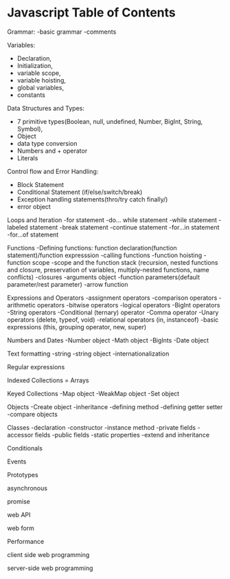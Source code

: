 # Javascript Table of Contents


Grammar:
-basic grammar
-comments

Variables: 
- Declaration,
- Initialization,
- variable scope,
- variable hoisting,
- global variables,
- constants


Data Structures and Types: 
- 7 primitive types(Boolean, null, undefined, Number, BigInt, String, Symbol),
- Object
- data type conversion
- Numbers and + operator
- Literals


Control flow and Error Handling:
- Block Statement
- Conditional Statement (if/else/switch/break)
- Exception handling statements(thro/try catch finally/)
- error object


Loops and Iteration
-for statement
-do... while statement
-while statement
-labeled statement
-break statement
-continue statement
-for...in statement
-for...of statement

Functions
-Defining functions: function declaration(function statement)/function expresssion
-calling functions
-function hoisting
-function scope
-scope and the function stack (recursion, nested functions and closure, preservation of variables, multiply-nested functions, name conflicts)
-closures
-arguments object
-function parameters(default parameter/rest parameter)
-arrow function

Expressions and Operators
-assignment operators
-comparison operators
-arithmetic operators
-bitwise operators
-logical operators
-BigInt operators
-String operators
-Conditional (ternary) operator
-Comma operator
-Unary operators (delete, typeof, void)
-relational operators (in, instanceof)
-basic expressions (this, grouping operator, new, super)

Numbers and Dates
-Number object
-Math object
-BigInts
-Date object

Text formatting
-string
-string object
-internationalization

Regular expressions

Indexed Collections = Arrays

Keyed Collections
-Map object
-WeakMap object
-Set object

Objects
-Create object
-inheritance
-defining method
-defining getter setter
-compare objects

Classes
-declaration
-constructor
-instance method
-private fields
-accessor fields
-public fields
-static properties
-extend and inheritance


Conditionals





Events


Prototypes

asynchronous

promise

web API

web form

Performance

client side web programming

server-side web programming


